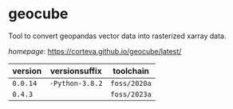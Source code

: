 # geocube

Tool to convert geopandas vector data into rasterized xarray data.

*homepage*: <https://corteva.github.io/geocube/latest/>

version | versionsuffix | toolchain
--------|---------------|----------
``0.0.14`` | ``-Python-3.8.2`` | ``foss/2020a``
``0.4.3`` |  | ``foss/2023a``

